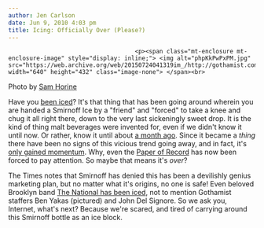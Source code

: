 ```yaml
---
author: Jen Carlson
date: Jun 9, 2010 4:03 pm
title: Icing: Officially Over (Please?)
---
```


	
										<p><span class="mt-enclosure mt-enclosure-image" style="display: inline;"> <img alt="phpKkPwPxPM.jpg" src="https://web.archive.org/web/20150724041319im_/http://gothamist.com/attachments/arts_jen/phpKkPwPxPM.jpg" width="640" height="432" class="image-none"> </span><br>
<span class="photo_caption">Photo by <a href="https://web.archive.org/web/20150724041319/http://www.samhorine.com/">Sam Horine</a></span></p>

<p>Have you <a href="https://web.archive.org/web/20150724041319/http://brosicingbros.com/">been iced</a>? It&apos;s that thing that has been going around wherein you are handed a Smirnoff Ice by a &quot;friend&quot; and &quot;forced&quot; to take a knee and chug it all right there, down to the very last sickeningly sweet drop. It is the kind of thing malt beverages were invented for, even if we didn&apos;t know it until now. Or rather, know it until about <a href="https://web.archive.org/web/20150724041319/http://blogs.villagevoice.com/runninscared/archives/2010/05/bros_icing_bros.php">a month ago</a>. Since it became a <em>thing</em> there have been no signs of this vicious trend going away, and in fact, it&apos;s <a href="https://web.archive.org/web/20150724041319/http://www.theawl.com/2010/06/bros-icing-bros-and-the-fate-of-humanity-a-look-back">only gained momentum</a>. Why, even the <a href="https://web.archive.org/web/20150724041319/http://www.nytimes.com/2010/06/09/business/media/09adco.html?ref=media">Paper of Record</a> has now been forced to pay attention. So maybe that means it&apos;s <em>over</em>? </p>

<p>The Times notes that Smirnoff has denied this has been a devilishly genius marketing plan, but no matter what it&apos;s origins, no one is safe! Even beloved Brooklyn band <a href="https://web.archive.org/web/20150724041319/http://yougoticed.tumblr.com/post/622691531/the-national-got-iced">The National has been iced</a>, not to mention Gothamist staffers Ben Yakas (pictured) and John Del Signore. So we ask you, Internet, what&apos;s next? Because we&apos;re scared, and tired of carrying around this Smirnoff bottle as an ice block.</p>					
										
									
				